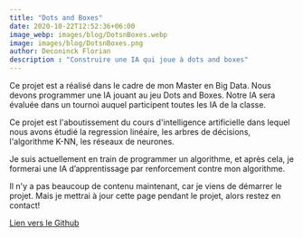 ```yaml
---
title: "Dots and Boxes"
date: 2020-10-22T12:52:36+06:00
image_webp: images/blog/DotsnBoxes.webp
image: images/blog/DotsnBoxes.png
author: Deconinck Florian
description : "Construire une IA qui joue à dots and boxes"
---
```


Ce projet est a réalisé dans le cadre de mon Master en Big Data. Nous devons programmer une IA jouant au jeu Dots and Boxes. Notre IA sera évaluée dans un tournoi auquel participent toutes les IA de la classe.

Ce projet est l'aboutissement du cours d'intelligence artificielle dans lequel nous avons étudié la regression linéaire, les arbres de décisions, l'algorithme K-NN, les réseaux de neurones.

Je suis actuellement en train de programmer un algorithme, et après cela, je formerai une IA d’apprentissage par renforcement contre mon algorithme.

Il n'y a pas beaucoup de contenu maintenant, car je viens de démarrer le projet. Mais je mettrai à jour cette page pendant le projet, alors restez en contact!

[Lien vers le Github](https://github.com/foukette/DotsnBoxes)
